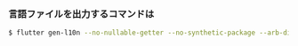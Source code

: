 ### 言語ファイルを出力するコマンドは

```sh
$ flutter gen-l10n --no-nullable-getter --no-synthetic-package --arb-dir ./lib/l10n --output-dir ./lib/gen-l10n 
```
